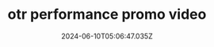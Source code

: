 ---
layout: work
title: otr performance promo video
project-date: "2016"
date: 2024-06-10T05:06:47.035Z
description: OTR promo video
category: work
website: www.truckfaults.com
image: /img/assets/clientImages/otrperformance/otrweb.png
---